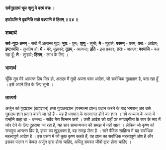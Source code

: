 #### सर्वगुह्यतमं भूयः शृणु मे परमं वचः ।
#### इष्टोऽसि मे दृढमिति ततो वक्ष्यामि ते हितम् ॥ ६४ ॥

### शब्दार्थ

**सर्व-गुह्य-तमम्** - सबों में अत्यन्त गुह्य; **भूयः** - पुनः; **शृणु** - सुनो; **मे** - मुझसे; **परमम्** - परम; **वचः** - आदेश; **इष्टःअसि** - तुमप्रिय हो; **मे** - मेरे, मुझको; **दृढम्** - अत्यन्त; **इति** - इस प्रकार; **ततः** - अतएव; **वक्ष्यामि** - कह रहा हूँ; **ते** - तुम्हारे; **हितम्** - लाभ के लिए ।

### भावार्थ

चूँकि तुम मेरे अत्यन्त प्रिय मित्र हो, अतएव मैं तुम्हें अपना परम आदेश, जो सर्वाधिक गुह्यज्ञान है, बता रहा हूँ । इसे अपने हित के लिए सुनो ।

### तात्पर्य

अर्जुन को गुह्यज्ञान (ब्रह्मज्ञान) तथा गुह्यतरज्ञान (परमात्मा ज्ञान) प्रदान करने के बाद भगवान् अब उसे गुह्यतम ज्ञान प्रदान करने जा रहे हैं - यह है भगवान् के शरणागत होने का ज्ञान । नवें अध्याय के अन्त में उन्होंने कहा था - *मन्मनाः* - सदैव मेरा चिन्तन करो । उसी आदेश को यहाँ पर भगवद्गीता के सार के रूप में जोर देने के लिए दुहराया जा रहा है, यह सार सामान्यजन की समझ में नहीं आता । लेकिन जो कृष्ण को सचमुच अत्यन्त प्रिय है, कृष्ण का शुद्धभक्त है, वह समझ लेता है । सारे वैदिक साहित्य में यह सर्वाधिक महत्त्वपूर्ण आदेश है । इस प्रसंग में जो कुछ कृष्ण कहते हैं, वह ज्ञान का सर्वाधिक महत्त्वपूर्ण अंश है और इसका पालन न केवल अर्जुन द्वारा होना चाहिए, अपितु समस्त जीवों द्वारा होना चाहिए ।